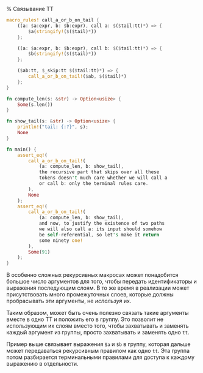 % Связывание ТТ

```rust
macro_rules! call_a_or_b_on_tail {
    ((a: $a:expr, b: $b:expr), call a: $($tail:tt)*) => {
        $a(stringify!($($tail)*))
    };

    ((a: $a:expr, b: $b:expr), call b: $($tail:tt)*) => {
        $b(stringify!($($tail)*))
    };

    ($ab:tt, $_skip:tt $($tail:tt)*) => {
        call_a_or_b_on_tail!($ab, $($tail)*)
    };
}

fn compute_len(s: &str) -> Option<usize> {
    Some(s.len())
}

fn show_tail(s: &str) -> Option<usize> {
    println!("tail: {:?}", s);
    None
}

fn main() {
    assert_eq!(
        call_a_or_b_on_tail!(
            (a: compute_len, b: show_tail),
            the recursive part that skips over all these
            tokens doesn't much care whether we will call a
            or call b: only the terminal rules care.
        ),
        None
    );
    assert_eq!(
        call_a_or_b_on_tail!(
            (a: compute_len, b: show_tail),
            and now, to justify the existence of two paths
            we will also call a: its input should somehow
            be self-referential, so let's make it return
            some ninety one!
        ),
        Some(91)
    );
}
```

В особенно сложных рекурсивных макросах может понадобится большое число
аргументов для того, чтобы передать идентификаторы и выражения последующим
слоям. В то же время в реализации может присутствовать много промежуточных
слоев, которые должны пробрасывать эти аргументы, не *используя* их.

Таким образом, может быть очень полезно связать такие аргументы вместе в одно TT
и положить его в группу. Это позволит не использующим их слоям вместо того,
чтобы захватывать и заменять каждый аргумент из группы, просто захватывать и
заменять одно `tt`.

Пример выше связывает выражения `$a` и `$b` в группу, которая дальше может
передаваться рекурсивным правилом как одно `tt`. Эта группа потом разбирается
терминальными правилами для доступа к каждому выражению в отдельности.
